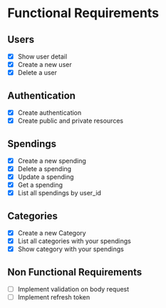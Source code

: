 # Functional Requirements

## Users

- [x] Show user detail
- [x] Create a new user
- [x] Delete a user

## Authentication

- [x] Create authentication
- [x] Create public and private resources

## Spendings

- [x] Create a new spending
- [x] Delete a spending
- [x] Update a spending
- [x] Get a spending <!-- If a want to load user's data just put relation: ['user'] in whereOptions  -->
- [x] List all spendings by user_id

## Categories

- [x] Create a new Category
- [x] List all categories with your spendings
- [x] Show category with your spendings

## Non Functional Requirements

- [ ] Implement validation on body request
- [ ] Implement refresh token
